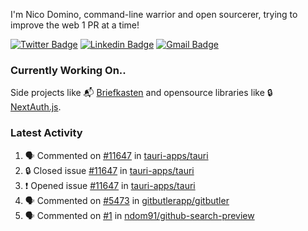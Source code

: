 
I'm Nico Domino, command-line warrior and open sourcerer, trying to improve the web 1 PR at a time!

[![Twitter Badge](https://img.shields.io/badge/-@ndom91-1ca0f1?style=flat-square&labelColor=1ca0f1&logo=twitter&logoColor=white&link=https://twitter.com/ndom91)](https://twitter.com/ndom91) [![Linkedin Badge](https://img.shields.io/badge/-ndom91-blue?style=flat-square&logo=Linkedin&logoColor=white&link=https://www.linkedin.com/in/ndom91/)](https://www.linkedin.com/in/ndom91/) [![Gmail Badge](https://img.shields.io/badge/-yo@ndo.dev-c14438?style=flat-square&logo=mail.ru&logoColor=white&link=mailto:yo@ndo.dev)](mailto:yo@ndo.dev)

### Currently Working On..

Side projects like 📬 [Briefkasten](https://briefkastenhq.com) and opensource libraries like 🔒 [NextAuth.js](https://github.com/nextauthjs/next-auth).

<!--START_SECTION_PROFILE_VIEWS:readme-info-->
<!--END_SECTION_PROFILE_VIEWS:readme-info-->

<!--START_SECTION_DAILY_COMMIT:readme-info-->
<!--END_SECTION_DAILY_COMMIT:readme-info-->

<!--START_SECTION_WEEKLY_COMMIT:readme-info-->
<!--END_SECTION_WEEKLY_COMMIT:readme-info-->

### Latest Activity

<!--START_SECTION:activity-->
1. 🗣 Commented on [#11647](https://github.com/tauri-apps/tauri/issues/11647#issuecomment-2468687350) in [tauri-apps/tauri](https://github.com/tauri-apps/tauri)
2. 🔒 Closed issue [#11647](https://github.com/tauri-apps/tauri/issues/11647) in [tauri-apps/tauri](https://github.com/tauri-apps/tauri)
3. ❗ Opened issue [#11647](https://github.com/tauri-apps/tauri/issues/11647) in [tauri-apps/tauri](https://github.com/tauri-apps/tauri)
4. 🗣 Commented on [#5473](https://github.com/gitbutlerapp/gitbutler/pull/5473#issuecomment-2467934517) in [gitbutlerapp/gitbutler](https://github.com/gitbutlerapp/gitbutler)
5. 🗣 Commented on [#1](https://github.com/ndom91/github-search-preview/issues/1#issuecomment-2467910032) in [ndom91/github-search-preview](https://github.com/ndom91/github-search-preview)
<!--END_SECTION:activity-->
